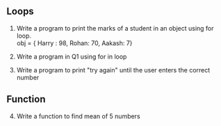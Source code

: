 ## Loops

1. Write a program to print the marks of a student in an object using for loop. <br>
   obj = { Harry : 98, Rohan: 70, Aakash: 7}

2. Write a program in Q1 using for in loop

3. Write a program to print "try again" until the user enters the correct number

## Function

4. Write a function to find mean of 5 numbers
